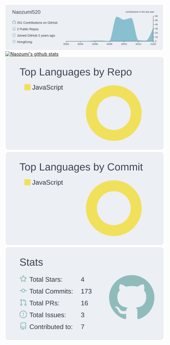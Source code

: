 [![](https://raw.githubusercontent.com/Naozumi520/Naozumi520/main/profile-summary-card-output/nord_bright/0-profile-details.svg)](https://github.com/vn7n24fzkq/github-profile-summary-cards)
[![Naozumi's github stats](https://github-readme-stats.vercel.app/api?username=Naozumi520)](https://github.com/Naozumi520/)
[![](https://raw.githubusercontent.com/Naozumi520/Naozumi520/main/profile-summary-card-output/nord_bright/1-repos-per-language.svg)](https://github.com/vn7n24fzkq/github-profile-summary-cards) [![](https://raw.githubusercontent.com/Naozumi520/Naozumi520/main/profile-summary-card-output/nord_bright/2-most-commit-language.svg)](https://github.com/vn7n24fzkq/github-profile-summary-cards)
[![](https://raw.githubusercontent.com/Naozumi520/Naozumi520/main/profile-summary-card-output/nord_bright/3-stats.svg)](https://github.com/vn7n24fzkq/github-profile-summary-cards) 
